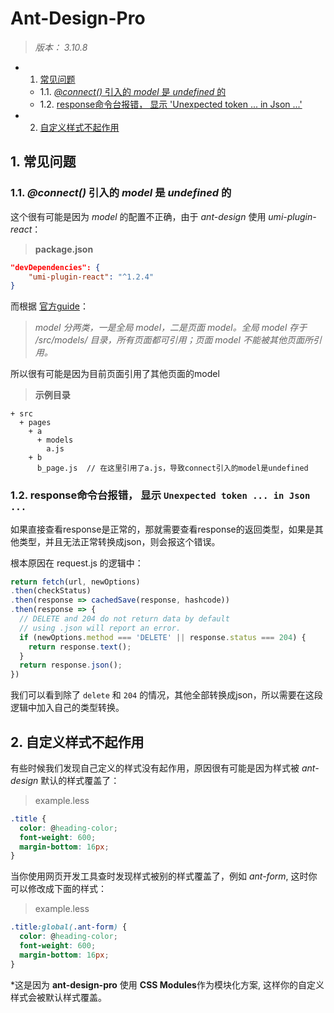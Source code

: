 # Ant-Design-Pro

> *版本： 3.10.8*

* 1. [常见问题](#)
	* 1.1. [*@connect()* 引入的 *model* 是 *undefined* 的](#connectmodelundefined)
	* 1.2. [response命令台报错， 显示 'Unexpected token ... in Json ...'](#responseUnexpectedtoken...inJson...)
* 2. [自定义样式不起作用](#-1)

##  1. <a name=''></a>常见问题

###  1.1. <a name='connectmodelundefined'></a>*@connect()* 引入的 *model* 是 *undefined* 的

这个很有可能是因为 *model* 的配置不正确，由于 *ant-design* 使用 *umi-plugin-react*：

> **package.json**
```json
"devDependencies": {
    "umi-plugin-react": "^1.2.4"
}
```

而根据 [官方guide](https://umijs.org/zh/guide/with-dva.html#model-%E6%B3%A8%E5%86%8C)：

> *model 分两类，一是全局 model，二是页面 model。全局 model 存于 /src/models/ 目录，所有页面都可引用；页面 model 不能被其他页面所引用。*

所以很有可能是因为目前页面引用了其他页面的model

> **示例目录**

```tree
+ src
  + pages
    + a
      + models
        a.js
    + b
      b_page.js  // 在这里引用了a.js，导致connect引入的model是undefined
```

###  1.2. <a name='responseUnexpectedtoken...inJson...'></a>response命令台报错， 显示 `Unexpected token ... in Json ...`

如果直接查看response是正常的，那就需要查看response的返回类型，如果是其他类型，并且无法正常转换成json，则会报这个错误。

根本原因在 request.js 的逻辑中：

```javascript
return fetch(url, newOptions)
.then(checkStatus)
.then(response => cachedSave(response, hashcode))
.then(response => {
  // DELETE and 204 do not return data by default
  // using .json will report an error.
  if (newOptions.method === 'DELETE' || response.status === 204) {
    return response.text();
  }
  return response.json();
})
```

我们可以看到除了 `delete` 和 `204` 的情况，其他全部转换成json，所以需要在这段逻辑中加入自己的类型转换。

##  2. <a name='-1'></a>自定义样式不起作用

有些时候我们发现自己定义的样式没有起作用，原因很有可能是因为样式被 *ant-design* 默认的样式覆盖了：

> example.less

```css
.title {
  color: @heading-color;
  font-weight: 600;
  margin-bottom: 16px;
}
```

当你使用网页开发工具查时发现样式被别的样式覆盖了，例如 *ant-form*, 这时你可以修改成下面的样式：

>example.less

```css
.title:global(.ant-form) {
  color: @heading-color;
  font-weight: 600;
  margin-bottom: 16px;
}
```

*这是因为 **ant-design-pro** 使用 **CSS Modules**作为模块化方案, 这样你的自定义样式会被默认样式覆盖。